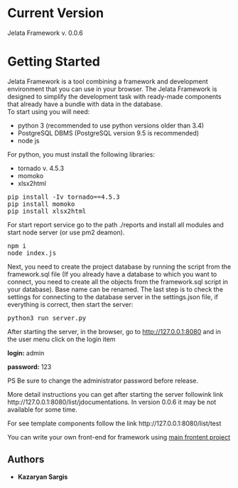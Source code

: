 # Current Version
Jelata Framework v. 0.0.6

# Getting Started
Jelata Framework is a tool combining a framework and development environment that you can use in your browser. 
The Jelata Framework is designed to simplify the development task with ready-made components that already have a bundle with data in the database.  
To start using you will need:  
                        <ul>
							<li>python 3 (recommended to use python versions older than 3.4)</li>
							<li>PostgreSQL DBMS (PostgreSQL version 9.5 is recommended)</li>
							<li>node js </li>
						</ul>
						<p>For python, you must install the following libraries:</p>
                        <ul>
							<li>tornado v. 4.5.3</li>
							<li>momoko</li>
							<li>xlsx2html</li>
						</ul>
						
<pre>pip install -Iv tornado==4.5.3 
pip install momoko
pip install xlsx2html
</pre>

<p>For start report service go to the path ./reports and install all modules and start node server (or use pm2 deamon).</p>
<pre>npm i
node index.js
</pre>

Next, you need to create the project database by running the script from the framework.sql file (If you already have a database to which you want to connect, you need to create all the objects from the framework.sql script in your database).
Base name can be renamed.
The last step is to check the settings for connecting to the database server in the settings.json file, if everything is correct, then start the server:

<pre>
python3 run_server.py
</pre>
After starting the server, in the browser, go to http://127.0.0.1:8080 and in the user menu click on the login item

<p><b>login:</b> admin</p>
<p><b>password:</b> 123</p>
<p>PS Be sure to change the administrator password before release.</p>
More detail instructions you can get after starting the server followink link http://127.0.0.1:8080/list/jdocumentations. In version 0.0.6 it may be not available for some time.
<p>For see template components	follow the link  http://127.0.0.1:8080/list/test</p>

You can write your own front-end for framework using <a href="https://github.com/YaSargis/jelata-framework-ant-frontend">main frontent project</a>				

## Authors

* **Kazaryan Sargis**
